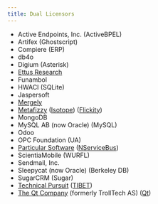 ```yaml
---
title: Dual Licensors
---
```


<!-- Sort with `sort -i`-->

- Active Endpoints, Inc. (ActiveBPEL)
- Artifex (Ghostscript)
- Compiere (ERP)
- db4o
- Digium (Asterisk)
- [Ettus Research](https://www.ettus.com/)
- Funambol
- HWACI (SQLite)
- Jaspersoft
- [Mergely](http://mergely.com/license)
- [Metafizzy](https://metafizzy.co/) ([Isotope](https://isotope.metafizzy.co/license.html)) ([Flickity](https://flickity.metafizzy.co/license.html))
- MongoDB
- MySQL AB (now Oracle) (MySQL)
- Odoo
- OPC Foundation (UA)
- [Particular Software](https://particular.net/) ([NServiceBus](https://particular.net/nservicebus))
- ScientiaMobile (WURFL)
- Sendmail, Inc.
- Sleepycat (now Oracle) (Berkeley DB)
- SugarCRM (Sugar)
- [Technical Pursuit](https://technicalpursuit.com/) ([TIBET](https://technicalpursuit.com/license.xhtml))
- [The Qt Company](https://www.qt.io/company) (formerly TrollTech AS) ([Qt](https://www1.qt.io/licensing/))

<!--- Blue Spire, Inc. (Aurelia)-->
